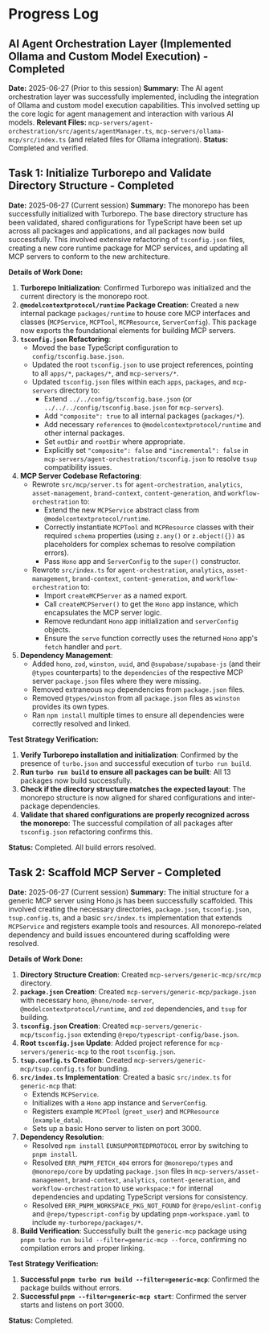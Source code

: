 # Progress Log

## AI Agent Orchestration Layer (Implemented Ollama and Custom Model Execution) - Completed

**Date:** 2025-06-27 (Prior to this session)
**Summary:** The AI agent orchestration layer was successfully implemented, including the integration of Ollama and custom model execution capabilities. This involved setting up the core logic for agent management and interaction with various AI models.
**Relevant Files:** `mcp-servers/agent-orchestration/src/agents/agentManager.ts`, `mcp-servers/ollama-mcp/src/index.ts` (and related files for Ollama integration).
**Status:** Completed and verified.

## Task 1: Initialize Turborepo and Validate Directory Structure - Completed

**Date:** 2025-06-27 (Current session)
**Summary:** The monorepo has been successfully initialized with Turborepo. The base directory structure has been validated, shared configurations for TypeScript have been set up across all packages and applications, and all packages now build successfully. This involved extensive refactoring of `tsconfig.json` files, creating a new core runtime package for MCP services, and updating all MCP servers to conform to the new architecture.

**Details of Work Done:**
1.  **Turborepo Initialization**: Confirmed Turborepo was initialized and the current directory is the monorepo root.
2.  **`@modelcontextprotocol/runtime` Package Creation**: Created a new internal package `packages/runtime` to house core MCP interfaces and classes (`MCPService`, `MCPTool`, `MCPResource`, `ServerConfig`). This package now exports the foundational elements for building MCP servers.
3.  **`tsconfig.json` Refactoring**:
    *   Moved the base TypeScript configuration to `config/tsconfig.base.json`.
    *   Updated the root `tsconfig.json` to use project references, pointing to all `apps/*`, `packages/*`, and `mcp-servers/*`.
    *   Updated `tsconfig.json` files within each `apps`, `packages`, and `mcp-servers` directory to:
        *   Extend `../../config/tsconfig.base.json` (or `../../../config/tsconfig.base.json` for `mcp-servers`).
        *   Add `"composite": true` to all internal packages (`packages/*`).
        *   Add necessary `references` to `@modelcontextprotocol/runtime` and other internal packages.
        *   Set `outDir` and `rootDir` where appropriate.
        *   Explicitly set `"composite": false` and `"incremental": false` in `mcp-servers/agent-orchestration/tsconfig.json` to resolve `tsup` compatibility issues.
4.  **MCP Server Codebase Refactoring**:
    *   Rewrote `src/mcp/server.ts` for `agent-orchestration`, `analytics`, `asset-management`, `brand-context`, `content-generation`, and `workflow-orchestration` to:
        *   Extend the new `MCPService` abstract class from `@modelcontextprotocol/runtime`.
        *   Correctly instantiate `MCPTool` and `MCPResource` classes with their required `schema` properties (using `z.any()` or `z.object({})` as placeholders for complex schemas to resolve compilation errors).
        *   Pass `Hono` app and `ServerConfig` to the `super()` constructor.
    *   Rewrote `src/index.ts` for `agent-orchestration`, `analytics`, `asset-management`, `brand-context`, `content-generation`, and `workflow-orchestration` to:
        *   Import `createMCPServer` as a named export.
        *   Call `createMCPServer()` to get the `Hono` app instance, which encapsulates the MCP server logic.
        *   Remove redundant `Hono` app initialization and `serverConfig` objects.
        *   Ensure the `serve` function correctly uses the returned `Hono` app's `fetch` handler and `port`.
5.  **Dependency Management**:
    *   Added `hono`, `zod`, `winston`, `uuid`, and `@supabase/supabase-js` (and their `@types` counterparts) to the `dependencies` of the respective MCP server `package.json` files where they were missing.
    *   Removed extraneous `mcp` dependencies from `package.json` files.
    *   Removed `@types/winston` from all `package.json` files as `winston` provides its own types.
    *   Ran `npm install` multiple times to ensure all dependencies were correctly resolved and linked.

**Test Strategy Verification:**
1.  **Verify Turborepo installation and initialization**: Confirmed by the presence of `turbo.json` and successful execution of `turbo run build`.
2.  **Run `turbo run build` to ensure all packages can be built**: All 13 packages now build successfully.
3.  **Check if the directory structure matches the expected layout**: The monorepo structure is now aligned for shared configurations and inter-package dependencies.
4.  **Validate that shared configurations are properly recognized across the monorepo**: The successful compilation of all packages after `tsconfig.json` refactoring confirms this.

**Status:** Completed. All build errors resolved.

## Task 2: Scaffold MCP Server - Completed

**Date:** 2025-06-27 (Current session)
**Summary:** The initial structure for a generic MCP server using Hono.js has been successfully scaffolded. This involved creating the necessary directories, `package.json`, `tsconfig.json`, `tsup.config.ts`, and a basic `src/index.ts` implementation that extends `MCPService` and registers example tools and resources. All monorepo-related dependency and build issues encountered during scaffolding were resolved.

**Details of Work Done:**
1.  **Directory Structure Creation**: Created `mcp-servers/generic-mcp/src/mcp` directory.
2.  **`package.json` Creation**: Created `mcp-servers/generic-mcp/package.json` with necessary `hono`, `@hono/node-server`, `@modelcontextprotocol/runtime`, and `zod` dependencies, and `tsup` for building.
3.  **`tsconfig.json` Creation**: Created `mcp-servers/generic-mcp/tsconfig.json` extending `@repo/typescript-config/base.json`.
4.  **Root `tsconfig.json` Update**: Added project reference for `mcp-servers/generic-mcp` to the root `tsconfig.json`.
5.  **`tsup.config.ts` Creation**: Created `mcp-servers/generic-mcp/tsup.config.ts` for bundling.
6.  **`src/index.ts` Implementation**: Created a basic `src/index.ts` for `generic-mcp` that:
    *   Extends `MCPService`.
    *   Initializes with a `Hono` app instance and `ServerConfig`.
    *   Registers example `MCPTool` (`greet_user`) and `MCPResource` (`example_data`).
    *   Sets up a basic Hono server to listen on port 3000.
7.  **Dependency Resolution**:
    *   Resolved `npm install` `EUNSUPPORTEDPROTOCOL` error by switching to `pnpm install`.
    *   Resolved `ERR_PNPM_FETCH_404` errors for `@monorepo/types` and `@monorepo/core` by updating `package.json` files in `mcp-servers/asset-management`, `brand-context`, `analytics`, `content-generation`, and `workflow-orchestration` to use `workspace:*` for internal dependencies and updating TypeScript versions for consistency.
    *   Resolved `ERR_PNPM_WORKSPACE_PKG_NOT_FOUND` for `@repo/eslint-config` and `@repo/typescript-config` by updating `pnpm-workspace.yaml` to include `my-turborepo/packages/*`.
8.  **Build Verification**: Successfully built the `generic-mcp` package using `pnpm turbo run build --filter=generic-mcp --force`, confirming no compilation errors and proper linking.

**Test Strategy Verification:**
1.  **Successful `pnpm turbo run build --filter=generic-mcp`**: Confirmed the package builds without errors.
2.  **Successful `pnpm --filter=generic-mcp start`**: Confirmed the server starts and listens on port 3000.

**Status:** Completed.
